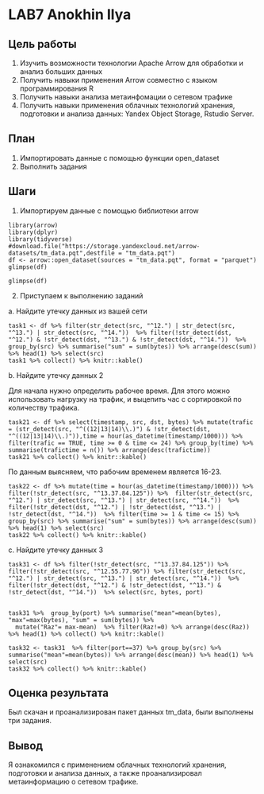 # LAB7 Anokhin Ilya

## Цель работы

1. Изучить возможности технологии Apache Arrow для обработки и анализ больших
данных
2. Получить навыки применения Arrow совместно с языком программирования R
3. Получить навыки анализа метаинфомации о сетевом трафике
4. Получить навыки применения облачных технологий хранения, подготовки и
анализа данных: Yandex Object Storage, Rstudio Server.

## План

1.  Импортировать данные с помощью функции open_dataset
2.  Выполнить задания

## Шаги

1.  Импортируем данные с помощью библиотеки arrow

```{r}
library(arrow)
library(dplyr)
library(tidyverse)
#download.file("https://storage.yandexcloud.net/arrow-datasets/tm_data.pqt",destfile = "tm_data.pqt")
df <- arrow::open_dataset(sources = "tm_data.pqt", format = "parquet")
glimpse(df)
```
```{r}
glimpse(df)
```

2.  Приступаем к выполнению заданий

  a.  Найдите утечку данных из вашей сети
    
```{r}
task1 <- df %>% filter(str_detect(src, "^12.") | str_detect(src, "^13.") | str_detect(src, "^14."))  %>% filter(!str_detect(dst, "^12.") & !str_detect(dst, "^13.") & !str_detect(dst, "^14."))  %>% group_by(src) %>% summarise("sum" = sum(bytes)) %>% arrange(desc(sum)) %>% head(1) %>% select(src) 
task1 %>% collect() %>% knitr::kable()
```
    
  b.  Найдите утечку данных 2
    
  Для начала нужно определить рабочее время. Для этого можно использовать нагрузку на трафик, и выцепить час с сортировкой по количеству трафика.
    
```{r}
task21 <- df %>% select(timestamp, src, dst, bytes) %>% mutate(trafic = (str_detect(src, "^((12|13|14)\\.)") & !str_detect(dst, "^((12|13|14)\\.)")),time = hour(as_datetime(timestamp/1000))) %>% filter(trafic == TRUE, time >= 0 & time <= 24) %>% group_by(time) %>%
summarise(trafictime = n()) %>% arrange(desc(trafictime))
task21 %>% collect() %>% knitr::kable()
```
    
  По данным выясняем, что рабочим временем является 16-23. 
    
```{r}
task22 <- df %>% mutate(time = hour(as_datetime(timestamp/1000))) %>% 
filter(!str_detect(src, "^13.37.84.125")) %>%  filter(str_detect(src, "^12.") | str_detect(src, "^13.") | str_detect(src, "^14."))  %>% filter(!str_detect(dst, "^12.") | !str_detect(dst, "^13.") | !str_detect(dst, "^14."))  %>% filter(time >= 1 & time <= 15) %>%  group_by(src) %>% summarise("sum" = sum(bytes)) %>% arrange(desc(sum)) %>% head(1) %>% select(src) 
task22 %>% collect() %>% knitr::kable()
```
    
  c.  Найдите утечку данных 3
    
```{r}
task31 <- df %>% filter(!str_detect(src, "^13.37.84.125")) %>% filter(!str_detect(src, "^12.55.77.96")) %>% filter(str_detect(src, "^12.") | str_detect(src, "^13.") | str_detect(src, "^14."))  %>% filter(!str_detect(dst, "^12.") & !str_detect(dst, "^13.") & !str_detect(dst, "^14."))  %>% select(src, bytes, port) 


task31 %>%  group_by(port) %>% summarise("mean"=mean(bytes), "max"=max(bytes), "sum" = sum(bytes)) %>% 
  mutate("Raz"= max-mean)  %>% filter(Raz!=0) %>% arrange(desc(Raz)) %>% head(1) %>% collect() %>% knitr::kable()
```
    
```{r}
task32 <- task31  %>% filter(port==37) %>% group_by(src) %>% summarise("mean"=mean(bytes)) %>% arrange(desc(mean)) %>% head(1) %>% select(src)
task32 %>% collect() %>% knitr::kable()
```

## Оценка результата

Был скачан и проанализирован пакет данных tm_data, были выполнены три задания.

## Вывод

Я ознакомился с применением облачных технологий хранения, подготовки и анализа данных, а также проанализировал метаинформацию о сетевом трафике.